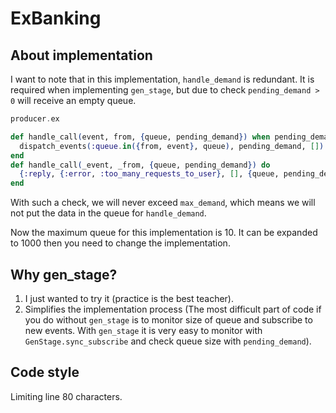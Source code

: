 # ExBanking
## About implementation

I want to note that in this implementation, `handle_demand` is redundant. It is required when implementing `gen_stage`, but due to check `pending_demand > 0` will receive an empty queue. 

```elixir
producer.ex

def handle_call(event, from, {queue, pending_demand}) when pending_demand > 0 do
  dispatch_events(:queue.in({from, event}, queue), pending_demand, [])
end
def handle_call(_event, _from, {queue, pending_demand}) do
  {:reply, {:error, :too_many_requests_to_user}, [], {queue, pending_demand}}
end
```

With such a check, we will never exceed `max_demand`, which means we will not put the data in the queue for `handle_demand`.

Now the maximum queue for this implementation is 10. It can be expanded to 1000 then you need to change the implementation.

## Why gen_stage?
1. I just wanted to try it (practice is the best teacher).
2. Simplifies the implementation process (The most difficult part of code if you do without `gen_stage` is to monitor size of queue and subscribe to new events. With `gen_stage` it is very easy to monitor with `GenStage.sync_subscribe` and check queue size with `pending_demand`). 

## Code style
Limiting line 80 characters.
